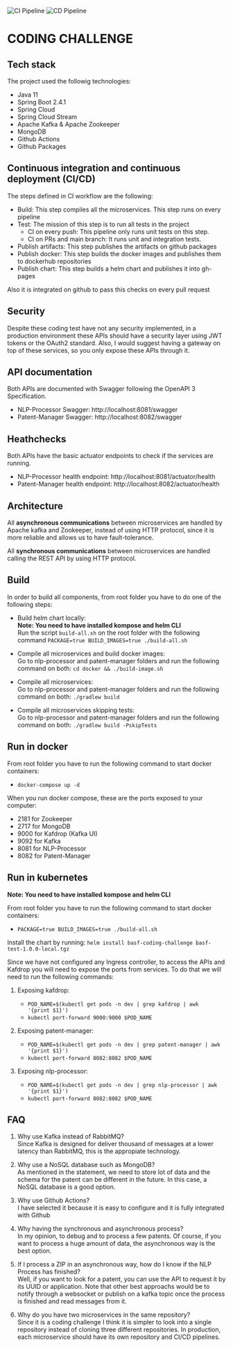 ![CI Pipeline](https://github.com/rogomdi/basf/workflows/CI%20Pipeline/badge.svg)
![CD Pipeline](https://github.com/rogomdi/basf/workflows/CD%20Pipeline/badge.svg)

# CODING CHALLENGE

Tech stack
---
The project used the followig technologies:
- Java 11
- Spring Boot 2.4.1
- Spring Cloud
- Spring Cloud Stream
- Apache Kafka & Apache Zookeeper
- MongoDB
- Github Actions
- Github Packages

Continuous integration and continuous deployment (CI/CD)
---
The steps defined in CI workflow are the following:
- Build: This step compiles all the microservices. This step runs on every pipeline
- Test: The mission of this step is to run all tests in the project
  - CI on every push: This pipeline only runs unit tests on this step.
  - CI on PRs and main branch: It runs unit and integration tests.
- Publish artifacts: This step publishes the artifacts on github packages
- Publish docker: This step builds the docker images and publishes them to dockerhub repositories
- Publish chart: This step builds a helm chart and publishes it into gh-pages

Also it is integrated on github to pass this checks on every pull request

Security
---
Despite these coding test have not any security implemented, in a production environment these APIs should have a security layer using JWT tokens or the OAuth2 standard. 
Also, I would suggest having a gateway on top of these services, so you only expose these APIs through it.  

API documentation
---
Both APIs are documented with Swagger following the OpenAPI 3 Specification.

- NLP-Processor Swagger: <ur>http://localhost:8081/swagger</url>
- Patent-Manager Swagger: <ur>http://localhost:8082/swagger</url>

Heathchecks
---
Both APIs have the basic actuator endpoints to check if the services are running.

- NLP-Processor health endpoint: <ur>http://localhost:8081/actuator/health</url>
- Patent-Manager health endpoint: <ur>http://localhost:8082/actuator/health</url>

Architecture
---
All **asynchronous communications** between microservices are handled by Apache kafka and Zookeeper,
instead of using HTTP protocol, since it is more reliable and allows us to have fault-tolerance.

All **synchronous communications** between microservices are handled calling the REST API by using HTTP protocol.

Build
---
In order to build all components, from root folder you have to do one of the following steps:

- Build helm chart locally: <br>
  **Note: You need to have installed kompose and helm CLI** <br>
  Run the script `build-all.sh` on the root folder with the following command
  <code>PACKAGE=true BUILD_IMAGES=true ./build-all.sh</code>

- Compile all microservices and build docker images: <br>
  Go to nlp-processor and patent-manager folders and run the following command on both: <code>cd docker && ./build-image.sh</code>

- Compile all microservices: <br>
  Go to nlp-processor and patent-manager folders and run the following command on both: <code>./gradlew build</code>
  
- Compile all microservices skipping tests: <br>
  Go to nlp-processor and patent-manager folders and run the following command on both: <code>./gradlew build -PskipTests</code>

Run in docker
---
From root folder you have to run the following command to start docker containers:
- <code>docker-compose up -d</code>

When you run docker compose, these are the ports exposed to your computer:
- 2181 for Zookeeper
- 2717 for MongoDB
- 9000 for Kafdrop (Kafka UI)
- 9092 for Kafka
- 8081 for NLP-Processor
- 8082 for Patent-Manager

Run in kubernetes
---
**Note: You need to have installed kompose and helm CLI** <br>

From root folder you have to run the following command to start docker containers:
- <code>PACKAGE=true BUILD_IMAGES=true ./build-all.sh</code>

Install the chart by running: `helm install basf-coding-challenge basf-test-1.0.0-local.tgz`

Since we have not configured any Ingress controller, to access the APIs and Kafdrop you will need to expose the ports from services.
To do that we will need to run the following commands:
<br>
1. Exposing kafdrop:
   - <code>POD_NAME=$(kubectl get pods -n dev | grep kafdrop | awk '{print $1}')</code>
   - <code>kubectl port-forward 9000:9000 $POD_NAME</code>

2. Exposing patent-manager:
    - <code>POD_NAME=$(kubectl get pods -n dev | grep patent-manager | awk '{print $1}')</code>
    - <code>kubectl port-forward 8082:8082 $POD_NAME</code>

3. Exposing nlp-processor:
    - <code>POD_NAME=$(kubectl get pods -n dev | grep nlp-processor | awk '{print $1}')</code>
    - <code>kubectl port-forward 8082:8082 $POD_NAME</code>

FAQ
---
1. Why use Kafka instead of RabbitMQ?
   <br> Since Kafka is designed for deliver thousand of messages at a lower latency than RabbitMQ, this is the appropiate technology.

2. Why use a NoSQL database such as MongoDB?
   <br> As mentioned in the statement, we need to store lot of data and the schema for the patent can be different in the future. In this case, a NoSQL database is a good option.

3. Why use Github Actions?
   <br> I have selected it because it is easy to configure and it is fully integrated with Github

4. Why having the synchronous and asynchronous process?
   <br> In my opinion, to debug and to process a few patents. Of course, if you want to process a huge amount of data, the asynchronous way is the best option.

5. If I process a ZIP in an asynchronous way, how do I know if the NLP Process has finished?
   <br> Well, if you want to look for a patent, you can use the API to request it by its UUID or application. Note that other best approachs would be to notify through a websocket or publish on a kafka topic once the process is finished and read messages from it.

6. Why do you have two microservices in the same repository?
   <br> Since it is a coding challenge I think it is simpler to look into a single repository instead of cloning three different repositories. In production, each microservice should have its own repository and CI/CD pipelines.